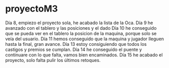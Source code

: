 # proyectoM3
Día 8, empiezo el proyecto sola, he acabado la lista de la Oca.
Día 9 he avanzado con el tablero y las posiciones y el dado
Día 10 he conseguido que se pueda ver en el tablero la posicion de la maquina, porque solo se veía del usuario.
Día 11 hemos conseguido que la maquina y jugador lleguen hasta la final, gran avance.
Día 13 estoy consiguiendo que todos los castigos y premios se cumplan.
Día 14 he conseguido el puente y continuare con lo que falta, vamos bien encaminados.
Día 15 he acabado el proyecto, solo falta pulir los últimos retoques.
